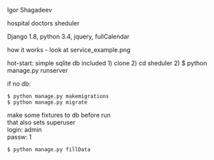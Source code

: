 Igor Shagadeev

hospital doctors sheduler

Django 1.8, python 3.4, jquery, fullCalendar


how it works - look at service_example.png


hot-start: simple sqlite db included
    1) clone
    2) cd sheduler
    2) $ python manage.py runserver

if no db:

    $ python manage.py makemigrations
    $ python manage.py migrate

make some fixtures to db before run<br/>
that also sets superuser <br/>
login: admin<br/>
passw: 1<br/>

    $ python manage.py fillData